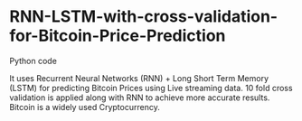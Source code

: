 # RNN-LSTM-with-cross-validation-for-Bitcoin-Price-Prediction

Python code

It uses Recurrent Neural Networks (RNN) + Long Short Term Memory (LSTM) for predicting Bitcoin Prices using Live streaming data. 10 fold cross validation is applied along with RNN to achieve more accurate results.
Bitcoin is a widely used Cryptocurrency.
